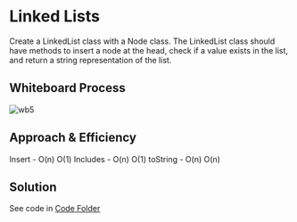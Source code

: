 # Linked Lists

Create a LinkedList class with a Node class. The LinkedList class should have methods to insert a node at the head, check if a value exists in the list, and return a string representation of the list.

## Whiteboard Process
![wb5](/resources/WB5.png)

## Approach & Efficiency

Insert - O(n) O(1)
Includes - O(n) O(1)
toString - O(n) O(n)

## Solution
See code in [Code Folder](/LinkedList/)